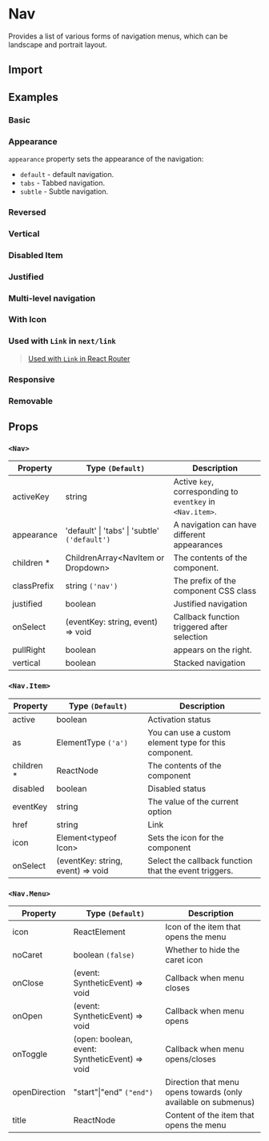 # Nav

Provides a list of various forms of navigation menus, which can be landscape and portrait layout.

## Import

<!--{include:<import-guide>}-->

## Examples

### Basic

<!--{include:`basic.md`}-->

### Appearance

`appearance` property sets the appearance of the navigation:

- `default` - default navigation.
- `tabs` - Tabbed navigation.
- `subtle` - Subtle navigation.

<!--{include:`appearance.md`}-->

### Reversed

<!--{include:`reversed.md`}-->

### Vertical

<!--{include:`vertical.md`}-->

### Disabled Item

<!--{include:`status.md`}-->

### Justified

<!--{include:`justified.md`}-->

### Multi-level navigation

<!--{include:`dropdown.md`}-->

### With Icon

<!--{include:`icon.md`}-->

### Used with `Link` in `next/link`

<!--{include:`with-router.md`}-->

> [ Used with `Link` in React Router](/guide/composition/#react-router-dom)

### Responsive

<!--{include:`responsive-nav.md`}-->

### Removable

<!--{include:`removable-nav.md`}-->

## Props

### `<Nav>`

| Property    | Type `(Default)`                                      | Description                                                |
| ----------- | ----------------------------------------------------- | ---------------------------------------------------------- |
| activeKey   | string                                                | Active `key`, corresponding to `eventkey` in `<Nav.item>`. |
| appearance  | 'default' &#124; 'tabs' &#124; 'subtle' `('default')` | A navigation can have different appearances                |
| children \* | ChildrenArray&lt;NavItem or Dropdown&gt;              | The contents of the component.                             |
| classPrefix | string `('nav')`                                      | The prefix of the component CSS class                      |
| justified   | boolean                                               | Justified navigation                                       |
| onSelect    | (eventKey: string, event) => void                     | Callback function triggered after selection                |
| pullRight   | boolean                                               | appears on the right.                                      |
| vertical    | boolean                                               | Stacked navigation                                         |

### `<Nav.Item>`

| Property    | Type `(Default)`                  | Description                                           |
| ----------- | --------------------------------- | ----------------------------------------------------- |
| active      | boolean                           | Activation status                                     |
| as          | ElementType `('a')`               | You can use a custom element type for this component. |
| children \* | ReactNode                         | The contents of the component                         |
| disabled    | boolean                           | Disabled status                                       |
| eventKey    | string                            | The value of the current option                       |
| href        | string                            | Link                                                  |
| icon        | Element&lt;typeof Icon&gt;        | Sets the icon for the component                       |
| onSelect    | (eventKey: string, event) => void | Select the callback function that the event triggers. |

### `<Nav.Menu>`

| Property      | Type `(Default)`                               | Description                                                    |
| ------------- | ---------------------------------------------- | -------------------------------------------------------------- |
| icon          | ReactElement                                   | Icon of the item that opens the menu                           |
| noCaret       | boolean `(false)`                              | Whether to hide the caret icon                                 |
| onClose       | (event: SyntheticEvent) => void                | Callback when menu closes                                      |
| onOpen        | (event: SyntheticEvent) => void                | Callback when menu opens                                       |
| onToggle      | (open: boolean, event: SyntheticEvent) => void | Callback when menu opens/closes                                |
| openDirection | "start"&#124;"end" `("end")`                   | Direction that menu opens towards (only available on submenus) |
| title         | ReactNode                                      | Content of the item that opens the menu                        |
